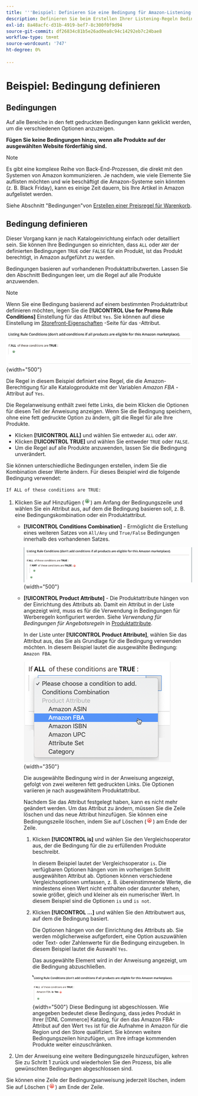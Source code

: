 ```yaml
---
title: '''Beispiel: Definieren Sie eine Bedingung für Amazon-Listening-Regeln .'
description: Definieren Sie beim Erstellen Ihrer Listening-Regeln Bedingungen zur Identifizierung der Commerce-Katalogprodukte, die auf dem Amazon Marketplace aufgeführt werden sollen.
exl-id: 8a48acfc-d31b-4919-bef7-8c300f0f9d94
source-git-commit: df26834c81b5e26ad0ea8c94c14292eb7c24bae8
workflow-type: tm+mt
source-wordcount: '747'
ht-degree: 0%

---
```


# Beispiel: Bedingung definieren

## Bedingungen

Auf alle Bereiche in den fett gedruckten Bedingungen kann geklickt werden, um die verschiedenen Optionen anzuzeigen.

**Fügen Sie keine Bedingungen hinzu, wenn alle Produkte auf der ausgewählten Website förderfähig sind.**

>[!NOTE]
>
>Es gibt eine komplexe Reihe von Back-End-Prozessen, die direkt mit den Systemen von Amazon kommunizieren. Je nachdem, wie viele Elemente Sie auflisten möchten und wie beschäftigt die Amazon-Systeme sein könnten (z. B. Black Friday), kann es einige Zeit dauern, bis Ihre Artikel in Amazon aufgelistet werden.

Siehe Abschnitt &quot;Bedingungen&quot;von [Erstellen einer Preisregel für Warenkorb](https://experienceleague.adobe.com/docs/commerce-admin/marketing/promotions/catalog-rules/price-rules-catalog-create.html).

## Bedingung definieren

Dieser Vorgang kann je nach Katalogeinrichtung einfach oder detailliert sein. Sie können Ihre Bedingungen so einrichten, dass `ALL` oder `ANY` der definierten Bedingungen `TRUE` oder `FALSE` für ein Produkt, ist das Produkt berechtigt, in Amazon aufgeführt zu werden.

Bedingungen basieren auf vorhandenen Produktattributwerten. Lassen Sie den Abschnitt Bedingungen leer, um die Regel auf alle Produkte anzuwenden.

>[!NOTE]
>
>Wenn Sie eine Bedingung basierend auf einem bestimmten Produktattribut definieren möchten, legen Sie die **[!UICONTROL Use for Promo Rule Conditions]** Einstellung für das Attribut `Yes`. Sie können auf diese Einstellung im [Storefront-Eigenschaften](https://experienceleague.adobe.com/docs/commerce-admin/catalog/product-attributes/product-attributes-add.html) -Seite für das -Attribut.

![Bedingung - Zeile 1](assets/ob-listing-rule-conditions-start.png){width="500"}

Die Regel in diesem Beispiel definiert eine Regel, die die Amazon-Berechtigung für alle Katalogprodukte mit der Variablen _Amazon FBA_ -Attribut auf `Yes`.

Die Regelanweisung enthält zwei fette Links, die beim Klicken die Optionen für diesen Teil der Anweisung anzeigen. Wenn Sie die Bedingung speichern, ohne eine fett gedruckte Option zu ändern, gilt die Regel für alle Ihre Produkte.

- Klicken **[!UICONTROL ALL]** und wählen Sie entweder `ALL` oder `ANY`.
- Klicken **[!UICONTROL TRUE]** und wählen Sie entweder `TRUE` oder `FALSE`.
- Um die Regel auf alle Produkte anzuwenden, lassen Sie die Bedingung unverändert.

Sie können unterschiedliche Bedingungen erstellen, indem Sie die Kombination dieser Werte ändern. Für dieses Beispiel wird die folgende Bedingung verwendet:

`If ALL of these conditions are TRUE:`

1. Klicken Sie auf Hinzufügen (![Symbol hinzufügen](assets/btn-add-grn.png)) am Anfang der Bedingungszeile und wählen Sie ein Attribut aus, auf dem die Bedingung basieren soll, z. B. eine Bedingungskombination oder ein Produktattribut.

   - **[!UICONTROL Conditions Combination]** - Ermöglicht die Erstellung eines weiteren Satzes von `All/Any` und `True/False` Bedingungen innerhalb des vorhandenen Satzes.

      ![Bedingungskombination](assets/ob-conditions-combinations.png){width="500"}

   - **[!UICONTROL Product Attribute]** - Die Produktattribute hängen von der Einrichtung des Attributs ab. Damit ein Attribut in der Liste angezeigt wird, muss es für die Verwendung in Bedingungen für Werberegeln konfiguriert werden. Siehe _Verwendung für Bedingungen für Angebotsregeln_ in [Produktattribute](https://experienceleague.adobe.com/docs/commerce-admin/catalog/product-attributes/product-attributes.html).

      In der Liste unter **[!UICONTROL Product Attribute]**, wählen Sie das Attribut aus, das Sie als Grundlage für die Bedingung verwenden möchten. In diesem Beispiel lautet die ausgewählte Bedingung: `Amazon FBA`.

      ![Bedingungszeile 2, Teil 2](assets/ob-condition-attribute-dropdown.png){width="350"}

      Die ausgewählte Bedingung wird in der Anweisung angezeigt, gefolgt von zwei weiteren fett gedruckten Links. Die Optionen variieren je nach ausgewähltem Produktattribut.

      Nachdem Sie das Attribut festgelegt haben, kann es nicht mehr geändert werden. Um das Attribut zu ändern, müssen Sie die Zeile löschen und das neue Attribut hinzufügen. Sie können eine Bedingungszeile löschen, indem Sie auf Löschen (![Löschsymbol](assets/btn-del-red.png)) am Ende der Zeile.

      1. Klicken **[!UICONTROL is]** und wählen Sie den Vergleichsoperator aus, der die Bedingung für die zu erfüllenden Produkte beschreibt.

         In diesem Beispiel lautet der Vergleichsoperator `is`. Die verfügbaren Optionen hängen vom im vorherigen Schritt ausgewählten Attribut ab. Optionen können verschiedene Vergleichsoptionen umfassen, z. B. übereinstimmende Werte, die mindestens einen Wert nicht enthalten oder darunter stehen, sowie größer, gleich und kleiner als ein numerischer Wert. In diesem Beispiel sind die Optionen `is` und `is not`.

      1. Klicken **[!UICONTROL ...]** und wählen Sie den Attributwert aus, auf dem die Bedingung basiert.

         Die Optionen hängen von der Einrichtung des Attributs ab. Sie werden möglicherweise aufgefordert, eine Option auszuwählen oder Text- oder Zahlenwerte für die Bedingung einzugeben. In diesem Beispiel lautet die Auswahl `Yes`.

         Das ausgewählte Element wird in der Anweisung angezeigt, um die Bedingung abzuschließen.

         ![Bedingungszeile 2, Teil 3](assets/ob-listing-rule-condition-is.png){width="500"}
   Diese Bedingung ist abgeschlossen. Wie angegeben bedeutet diese Bedingung, dass jedes Produkt in Ihrer [!DNL Commerce] Katalog, für den das Amazon FBA-Attribut auf den Wert `Yes` ist für die Aufnahme in Amazon für die Region und den Store qualifiziert. Sie können weitere Bedingungszeilen hinzufügen, um Ihre infrage kommenden Produkte weiter einzuschränken.

1. Um der Anweisung eine weitere Bedingungszeile hinzuzufügen, kehren Sie zu Schritt 1 zurück und wiederholen Sie den Prozess, bis alle gewünschten Bedingungen abgeschlossen sind.

Sie können eine Zeile der Bedingungsanweisung jederzeit löschen, indem Sie auf Löschen (![Löschsymbol](assets/btn-del-red.png)) am Ende der Zeile.
